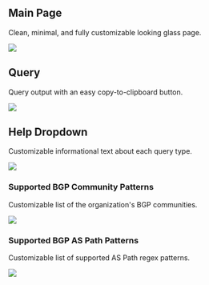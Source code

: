 ## Main Page

Clean, minimal, and fully customizable looking glass page.

![](/assets/screenshots/main.png)

## Query

Query output with an easy copy-to-clipboard button.

![](/assets/screenshots/query.png)

## Help Dropdown

Customizable informational text about each query type.

![](/assets/screenshots/info.png)

### Supported BGP Community Patterns

Customizable list of the organization's BGP communities.

![](/assets/screenshots/info_bgp_communities.png)

### Supported BGP AS Path Patterns

Customizable list of supported AS Path regex patterns.

![](/assets/screenshots/info_bgp_aspath.png)
